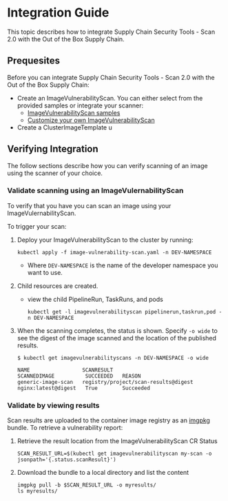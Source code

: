 # Integration Guide

This topic describes how to integrate Supply Chain Security Tools - Scan 2.0 with the Out of the Box Supply Chain.

## Prequesites

Before you can integrate Supply Chain Security Tools - Scan 2.0 with the Out of the Box Supply Chain:
- Create an ImageVulnerabilityScan. You can either select from the provided samples or integrate your scanner:
  - [ImageVulnerabilityScan samples](./ivs-custom-samples.hbs.md)
  - [Customize your own ImageVulnerabilityScan](./ivs-create-your-own.hbs.md)
- Create a ClusterImageTemplate u

## <a id="verifying-integration"></a> Verifying Integration

The follow sections describe how you can verify scanning of an image using the scanner of your choice.

### <a id="validate-scan-ivs"></a> Validate scanning using an ImageVulernabilityScan
To verify that you have you can scan an image using your ImageVulernabilityScan.

To trigger your scan:

1. Deploy your ImageVulnerabilityScan to the cluster by running:

    ```console
    kubectl apply -f image-vulnerability-scan.yaml -n DEV-NAMESPACE
    ```
   - Where `DEV-NAMESPACE` is the name of the developer namespace you want to use.

1. Child resources are created.

    - view the child PipelineRun, TaskRuns, and pods
      ```console
      kubectl get -l imagevulnerabilityscan pipelinerun,taskrun,pod -n DEV-NAMESPACE
      ```

1. When the scanning completes, the status is shown. Specify `-o wide` to see the digest of the image scanned and the location of the published results.

    ```console
    $ kubectl get imagevulnerabilityscans -n DEV-NAMESPACE -o wide

    NAME                 SCANRESULT                           SCANNEDIMAGE          SUCCEEDED   REASON
    generic-image-scan   registry/project/scan-results@digest nginx:latest@digest   True        Succeeded

    ```

### <a id="validate-view-results"> Validate by viewing results

Scan results are uploaded to the container image registry as an [imgpkg](https://carvel.dev/imgpkg/) bundle.
To retrieve a vulnerability report:

1. Retrieve the result location from the ImageVulnerabilityScan CR Status
   ```console
   SCAN_RESULT_URL=$(kubectl get imagevulnerabilityscan my-scan -o jsonpath='{.status.scanResult}')
   ```

1. Download the bundle to a local directory and list the content
   ```console
   imgpkg pull -b $SCAN_RESULT_URL -o myresults/
   ls myresults/
   ```
